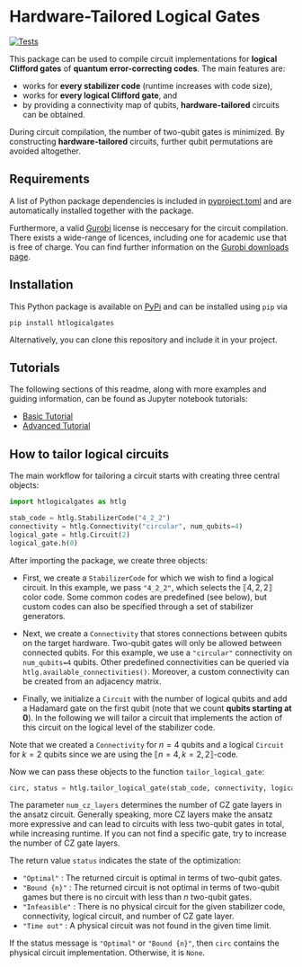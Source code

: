 # Hardware-Tailored Logical Gates
[![Tests](https://github.com/erkue/htlogicalgates/actions/workflows/run-tests.yml/badge.svg)](https://github.com/erkue/htlogicalgates/actions/workflows/run-tests.yml)

This package can be used to compile circuit implementations for **logical Clifford gates** of **quantum error-correcting codes**. The main features are:

- works for **every stabilizer code** (runtime increases with code size),
- works for **every logical Clifford gate**, and
- by providing a connectivity map of qubits, **hardware-tailored** circuits can be obtained.

During circuit compilation, the number of two-qubit gates is minimized. By constructing **hardware-tailored** circuits, further qubit permutations are avoided altogether.  

## Requirements

A list of Python package dependencies is included in [pyproject.toml](pyproject.toml) and are automatically installed together with the package.

Furthermore, a valid [Gurobi](https://www.gurobi.com/) license is neccesary for the circuit compilation. There exists a wide-range of licences, including one for academic use that is free of charge. You can find further information on the [Gurobi downloads page](https://www.gurobi.com/downloads/).

## Installation

This Python package is available on [PyPi]() and can be installed using `pip` via

```
pip install htlogicalgates
```
Alternatively, you can clone this repository and include it in your project.



## Tutorials

The following sections of this readme, along with more examples and guiding information, can be found as Jupyter notebook tutorials:
- [Basic Tutorial](doc/tutorial.ipynb)
- [Advanced Tutorial](doc/tutorial_tailor_multiple_gates.ipynb)




## How to tailor logical circuits

The main workflow for tailoring a circuit starts with creating three central objects:

```py
import htlogicalgates as htlg

stab_code = htlg.StabilizerCode("4_2_2")
connectivity = htlg.Connectivity("circular", num_qubits=4)
logical_gate = htlg.Circuit(2)
logical_gate.h(0)
```

After importing the package, we create three objects:

- First, we create a `StabilizerCode` for which we wish to find a logical circuit. In this example, we pass `"4_2_2"`, which selects the $⟦4,2,2⟧$ color code. Some common codes are predefined (see below), but custom codes can also be specified through a set of stabilizer generators. 

- Next, we create a `Connectivity` that stores connections between qubits on the target hardware. Two-qubit gates will only be allowed between connected qubits. For this example, we use a `"circular"` connectivity on `num_qubits=4` qubits. Other predefined connectivities can be queried via `htlg.available_connectivities()`. Moreover, a custom connectivity can be created from an adjacency matrix. 

- Finally, we initialize a `Circuit` with the number of logical qubits and add a Hadamard gate on the first qubit (note that we count **qubits starting at 0**). In the following we will tailor a circuit that implements the action of this circuit on the logical level of the stabilizer code.

Note that we created a `Connectivity` for $n=4$ qubits and a logical `Circuit` for $k=2$ qubits since we are using the $⟦n=4,k=2,2⟧$-code.

Now we can pass these objects to the function `tailor_logical_gate`:
```py
circ, status = htlg.tailor_logical_gate(stab_code, connectivity, logical_gate, num_cz_layers=2)
```
The parameter `num_cz_layers` determines the number of CZ gate layers in the ansatz circuit. Generally speaking, more CZ layers make the ansatz more expressive and can lead to circuits with less two-qubit gates in total, while increasing runtime. If you can not find a specific gate, try to increase the number of CZ gate layers.

The return value `status` indicates the state of the optimization:

- `"Optimal"` : The returned circuit is optimal in terms of two-qubit gates.
- `"Bound {n}"` : The returned circuit is not optimal in terms of two-qubit games but there is no circuit with less than $n$ two-qubit gates.
- `"Infeasible"` : There is no physical circuit for the given stabilizer code, connectivity, logical circuit, and number of CZ gate layer.
- `"Time out"` : A physical circuit was not found in the given time limit.

If the status message is `"Optimal"` or `"Bound {n}"`, then `circ` contains the physical circuit implementation. Otherwise, it is `None`.
